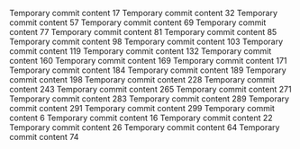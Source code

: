 Temporary commit content 17
Temporary commit content 32
Temporary commit content 57
Temporary commit content 69
Temporary commit content 77
Temporary commit content 81
Temporary commit content 85
Temporary commit content 98
Temporary commit content 103
Temporary commit content 119
Temporary commit content 132
Temporary commit content 160
Temporary commit content 169
Temporary commit content 171
Temporary commit content 184
Temporary commit content 189
Temporary commit content 198
Temporary commit content 228
Temporary commit content 243
Temporary commit content 265
Temporary commit content 271
Temporary commit content 283
Temporary commit content 289
Temporary commit content 291
Temporary commit content 299
Temporary commit content 6
Temporary commit content 16
Temporary commit content 22
Temporary commit content 26
Temporary commit content 64
Temporary commit content 74
